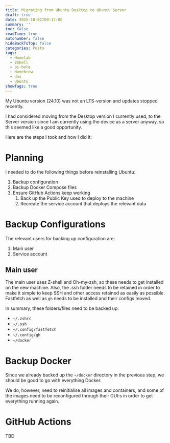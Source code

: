 ```yaml
---
title: Migrating from Ubuntu Desktop to Ubuntu Server
draft: true
date: 2025-10-01T09:17:00
summary: ''
toc: false
readTime: true
autonumber: false
hideBackToTop: false
categories: Posts
tags:
  - Homelab
  - ZShell
  - pi-hole
  - Homebrew
  - dns
  - Ubuntu
showTags: true
---
```

My Ubuntu version (24.10) was not an LTS-version and updates stopped recently.

I had considered moving from the Desktop version I currently used, to the Server version since I am currently using the device as a server anyway, so this seemed like a good opportunity.

Here are the steps I took and how I did it:

# Planning

I needed to do the following things before reinstalling Ubuntu:

1. Backup configuration
2. Backup Docker Compose files
3. Ensure GitHub Actions keep working
    1. Back up the Public Key used to deploy to the machine
    2. Recreate the service account that deploys the relevant data

# Backup Configurations

The relevant users for backing up configuration are:

1. Main user
2. Service account

## Main user

The main user uses Z-shell and Oh-my-zsh, so these needs to get installed on the new machine. Also, the .ssh folder needs to be retained in order to make it simple to keep SSH and other access retained as easily as possible. Fastfetch as well as `gh` needs to be installed and their configs moved.

In summary, these folders/files need to be backed up:

- `~/.zshrc`
- `~/.ssh`
- `~/.config/fastfetch`
- `~/.config/gh`
- `~/docker`

# Backup Docker

Since we already backed up the `~/docker` directory in the previous step, we should be good to go with everything Docker.

We do, however, need to reinitialise all images and containers, and some of the images need to be reconfigured through their GUI:s in order to get everything running again.

# GitHub Actions

TBD
